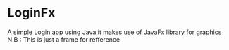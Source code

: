 # LoginFx
A simple Login app using Java
it makes use of JavaFx library for graphics
  N.B : This is just a frame for refference 
